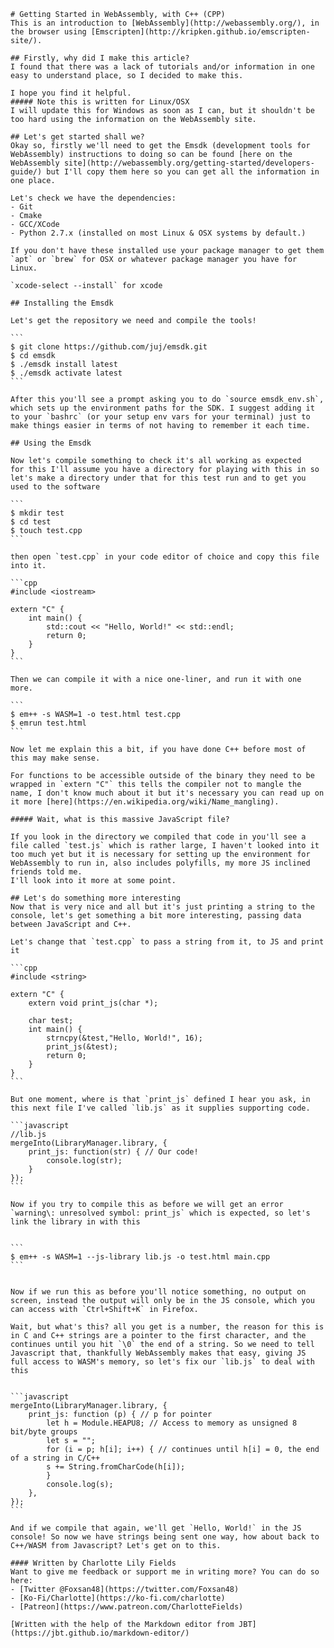     # Getting Started in WebAssembly, with C++ (CPP)
    This is an introduction to [WebAssembly](http://webassembly.org/), in the browser using [Emscripten](http://kripken.github.io/emscripten-site/).

    ## Firstly, why did I make this article?
    I found that there was a lack of tutorials and/or information in one easy to understand place, so I decided to make this.

    I hope you find it helpful.
    ##### Note this is written for Linux/OSX
    I will update this for Windows as soon as I can, but it shouldn't be too hard using the information on the WebAssembly site.

    ## Let's get started shall we?
    Okay so, firstly we'll need to get the Emsdk (development tools for WebAssembly) instructions to doing so can be found [here on the WebAssembly site](http://webassembly.org/getting-started/developers-guide/) but I'll copy them here so you can get all the information in one place.

    Let's check we have the dependencies:
    - Git
    - Cmake
    - GCC/XCode
    - Python 2.7.x (installed on most Linux & OSX systems by default.)

    If you don't have these installed use your package manager to get them `apt` or `brew` for OSX or whatever package manager you have for Linux. 

    `xcode-select --install` for xcode

    ## Installing the Emsdk

    Let's get the repository we need and compile the tools!

    ```
    $ git clone https://github.com/juj/emsdk.git
    $ cd emsdk
    $ ./emsdk install latest
    $ ./emsdk activate latest
    ```

    After this you'll see a prompt asking you to do `source emsdk_env.sh`, which sets up the environment paths for the SDK. I suggest adding it to your `bashrc` (or your setup env vars for your terminal) just to make things easier in terms of not having to remember it each time.

    ## Using the Emsdk

    Now let's compile something to check it's all working as expected
    for this I'll assume you have a directory for playing with this in so let's make a directory under that for this test run and to get you used to the software

    ```
    $ mkdir test
    $ cd test
    $ touch test.cpp
    ```

    then open `test.cpp` in your code editor of choice and copy this file into it.

    ```cpp
    #include <iostream>

    extern "C" {
        int main() {
            std::cout << "Hello, World!" << std::endl;
            return 0;
        }
    }
    ```

    Then we can compile it with a nice one-liner, and run it with one more.

    ```
    $ em++ -s WASM=1 -o test.html test.cpp
    $ emrun test.html
    ```

    Now let me explain this a bit, if you have done C++ before most of this may make sense.

    For functions to be accessible outside of the binary they need to be wrapped in `extern "C"` this tells the compiler not to mangle the name, I don't know much about it but it's necessary you can read up on it more [here](https://en.wikipedia.org/wiki/Name_mangling).

    ##### Wait, what is this massive JavaScript file?

    If you look in the directory we compiled that code in you'll see a file called `test.js` which is rather large, I haven't looked into it too much yet but it is necessary for setting up the environment for WebAssembly to run in, also includes polyfills, my more JS inclined friends told me. 
    I'll look into it more at some point.

    ## Let's do something more interesting
    Now that is very nice and all but it's just printing a string to the console, let's get something a bit more interesting, passing data between JavaScript and C++.

    Let's change that `test.cpp` to pass a string from it, to JS and print it

    ```cpp
    #include <string>

    extern "C" {
        extern void print_js(char *);

        char test;
        int main() {
            strncpy(&test,"Hello, World!", 16);
            print_js(&test);
            return 0;
        }
    }
    ```

    But one moment, where is that `print_js` defined I hear you ask, in this next file I've called `lib.js` as it supplies supporting code.

    ```javascript
    //lib.js
    mergeInto(LibraryManager.library, {
        print_js: function(str) { // Our code!
            console.log(str);
        }
    });
    ```

    Now if you try to compile this as before we will get an error `warning\: unresolved symbol: print_js` which is expected, so let's link the library in with this


    ```
    $ em++ -s WASM=1 --js-library lib.js -o test.html main.cpp
    ```


    Now if we run this as before you'll notice something, no output on screen, instead the output will only be in the JS console, which you can access with `Ctrl+Shift+K` in Firefox.

    Wait, but what's this? all you get is a number, the reason for this is in C and C++ strings are a pointer to the first character, and the continues until you hit `\0` the end of a string. So we need to tell Javascript that, thankfully WebAssembly makes that easy, giving JS full access to WASM's memory, so let's fix our `lib.js` to deal with this


    ```javascript
    mergeInto(LibraryManager.library, {
        print_js: function (p) { // p for pointer
            let h = Module.HEAPU8; // Access to memory as unsigned 8 bit/byte groups
            let s = "";
            for (i = p; h[i]; i++) { // continues until h[i] = 0, the end of a string in C/C++
            s += String.fromCharCode(h[i]);
            }
            console.log(s);
        },
    });
    ```

    And if we compile that again, we'll get `Hello, World!` in the JS console! So now we have strings being sent one way, how about back to C++/WASM from Javascript? Let's get on to this.

    #### Written by Charlotte Lily Fields
    Want to give me feedback or support me in writing more? You can do so here:
    - [Twitter @Foxsan48](https://twitter.com/Foxsan48)
    - [Ko-Fi/Charlotte](https://ko-fi.com/charlotte)
    - [Patreon](https://www.patreon.com/CharlotteFields)

    [Written with the help of the Markdown editor from JBT](https://jbt.github.io/markdown-editor/)